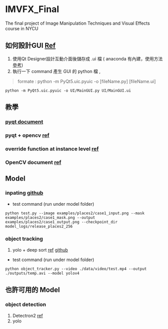 # IMVFX_Final
The final project of Image Manipulation Techniques and Visual Effects course in NYCU

## 如何設計GUI [Ref](https://www.itread01.com/content/1547572153.html)
1. 使用Qt Designer設計互動介面後儲存成 .ui 檔 ( anaconda 有內建，使用方法[參考](http://elmer-storage.blogspot.com/2018/04/pyqt.html))
2. 執行一下 command 產生 GUI 的 python 檔 , 
> formate : python -m PyQt5.uic.pyuic -o [fileName.py] [fileName.ui]
```
python -m PyQt5.uic.pyuic -o UI/MainGUI.py UI/MainGUI.ui
```

## 教學
### [pyqt document](https://doc.qt.io/)
### pyqt + opencv [ref](https://shengyu7697.github.io/python-opencv-show-image-pyqt/)
### override function at instance level [ref](https://stackoverflow.com/questions/394770/override-a-method-at-instance-level)
### OpenCV document [ref](https://docs.opencv.org/4.x/index.html)

## Model
### inpating [github](https://github.com/JiahuiYu/generative_inpainting)

- test command (run under model folder)
```
python test.py --image examples/places2/case1_input.png --mask examples/places2/case1_mask.png --output examples/places2/case1_output.png --checkpoint_dir model_logs/release_places2_256
```

### object tracking 
1. yolo + deep sort [ref](https://peaceful0907.medium.com/%E5%88%9D%E6%8E%A2%E7%89%A9%E4%BB%B6%E8%BF%BD%E8%B9%A4-multiple-object-tracking-mot-4f1b42e959f9) [github](https://github.com/theAIGuysCode/yolov4-deepsort)
- test command (run under model folder)
```
python object_tracker.py --video ./data/video/test.mp4 --output ./outputs/temp.avi --model yolov4
```

## 也許可用的 Model
### object detection
1. Detectron2 [ref](https://yanwei-liu.medium.com/mask-r-cnn-with-detectron2-20c8f67b7f48)
2. yolo
